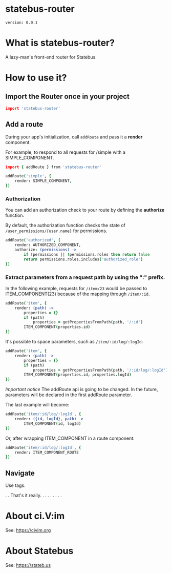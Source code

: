 # statebus-router
`version: 0.0.1`

# What is statebus-router?
A lazy-man's front-end router for Statebus. 

# How to use it?

## Import the Router once in your project
```coffee
import 'statebus-router'
```

## Add a route 
During your app's initialization, call `addRoute` and pass it a **render** component.

For example, to respond to all requests for /simple with a SIMPLE_COMPONENT.

```coffee
import { addRoute } from 'statebus-router'

addRoute('simple', {
    render: SIMPLE_COMPONENT,
}) 
```

### Authorization
You can add an authorization check to your route by defining the **authorize** function.

By default, the authorization function checks the state of `/user_permissions/{user.name}` for permissions.
<!-- @TOO: must be able to configure permission state URL -->

```coffee
addRoute('authorized', {
    render: AUTHORIZED_COMPONENT,
    authorize: (permissions) ->
        if !permissions || !permissions.roles then return false
        return permissions.roles.includes('authorized_role')
})
```

### Extract parameters from a request path by using the ":" prefix.

In the following example, requests for `/item/23` would be passed to ITEM_COMPONENT(23) because of the mapping through `/item/:id`.

```coffee
addRoute('item', {
    render: (path) ->
        properties = {}
        if (path)
            properties = getPropertiesFromPath(path, '/:id')
        ITEM_COMPONENT(properties.id)
})
```

It's possible to space parameters, such as  `/item/:id/log/:logId`:

```coffee
addRoute('item', {
    render: (path) ->
        properties = {}
        if (path)
            properties = getPropertiesFromPath(path, '/:id/log/:logId')
        ITEM_COMPONENT(properties.id, properties.logId)
})
```


*Important notice*
The addRoute api is going to be changed. In the future, parameters will be declared in the first addRoute parameter. 

The last example will become:

```coffee
addRoute('item/:id/log/:logId', {
    render: ({id, logId}, path) ->
        ITEM_COMPONENT(id, logId)
})
```

Or, after wrapping ITEM_COMPONENT in a route component:

```coffee
addRoute('item/:id/log/:logId', {
    render: ITEM_COMPONENT_ROUTE
})
```

## Navigate
Use <a> tags.

.
.
That's it really.
.
.
.
.
.
.
.
.


# About ci.V:im
See: https://civim.org

# About Statebus
See: https://stateb.us
